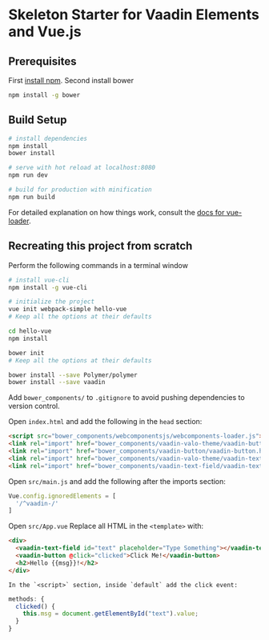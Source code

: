 # Skeleton Starter for Vaadin Elements and Vue.js

## Prerequisites

First [install npm](https://docs.npmjs.com/getting-started/installing-node).
Second install bower
``` bash
npm install -g bower
```

## Build Setup

``` bash
# install dependencies
npm install
bower install

# serve with hot reload at localhost:8080
npm run dev

# build for production with minification
npm run build
```

For detailed explanation on how things work, consult the [docs for vue-loader](http://vuejs.github.io/vue-loader).


## Recreating this project from scratch

Perform the following commands in a terminal window
``` bash
# install vue-cli
npm install -g vue-cli

# initialize the project
vue init webpack-simple hello-vue
# Keep all the options at their defaults

cd hello-vue
npm install

bower init
# Keep all the options at their defaults

bower install --save Polymer/polymer
bower install --save vaadin
```

Add `bower_components/` to `.gitignore` to avoid pushing dependencies to version control.

Open `index.html` and add the following in the `head` section:
  ``` html
  <script src="bower_components/webcomponentsjs/webcomponents-loader.js"></script>
  <link rel="import" href="bower_components/vaadin-valo-theme/vaadin-button.html">
  <link rel="import" href="bower_components/vaadin-button/vaadin-button.html">
  <link rel="import" href="bower_components/vaadin-valo-theme/vaadin-text-field.html">
  <link rel="import" href="bower_components/vaadin-text-field/vaadin-text-field.html">
  ```

Open `src/main.js` and add the following after the imports section:
  ``` javascript
  Vue.config.ignoredElements = [
    '/^vaadin-/'
  ]
  ```

Open `src/App.vue`
	Replace all HTML in the `<template>` with:
  ``` html
  <div>
    <vaadin-text-field id="text" placeholder="Type Something"></vaadin-text-field>
    <vaadin-button @click="clicked">Click Me!</vaadin-button>
    <h2>Hello {{msg}}!</h2>
  </div>
  ```

	In the `<script>` section, inside `default` add the click event:
  ``` javascript
  methods: {
    clicked() {
      this.msg = document.getElementById("text").value;
    }
  }
  ```
